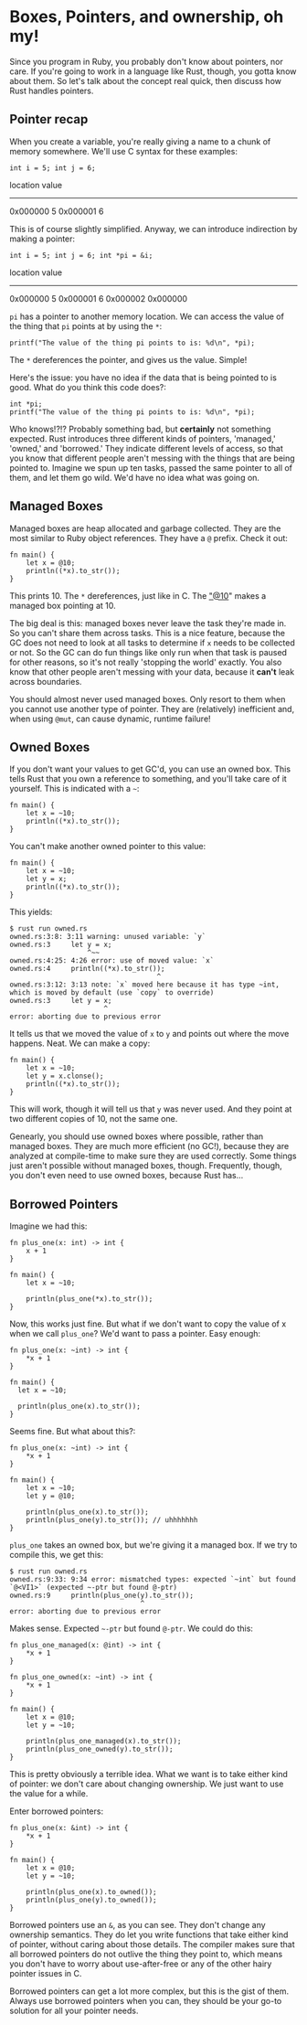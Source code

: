 Boxes, Pointers, and ownership, oh my!
======================================

Since you program in Ruby, you probably don't know about pointers, nor
care. If you're going to work in a language like Rust, though, you gotta
know about them. So let's talk about the concept real quick, then
discuss how Rust handles pointers.

Pointer recap
-------------

When you create a variable, you're really giving a name to a chunk of
memory somewhere. We'll use C syntax for these examples:

`int i = 5; int j = 6;`

  location   value
  ---------- -------
  0x000000   5
  0x000001   6

This is of course slightly simplified. Anyway, we can introduce
indirection by making a pointer:

`int i = 5; int j = 6; int *pi = &i;`

  location   value
  ---------- ----------
  0x000000   5
  0x000001   6
  0x000002   0x000000

`pi` has a pointer to another memory location. We can access the value
of the thing that `pi` points at by using the `*`:

    printf("The value of the thing pi points to is: %d\n", *pi);

The `*` dereferences the pointer, and gives us the value. Simple!

Here's the issue: you have no idea if the data that is being pointed to
is good. What do you think this code does?:

    int *pi;
    printf("The value of the thing pi points to is: %d\n", *pi);

Who knows!?!? Probably something bad, but **certainly** not something
expected. Rust introduces three different kinds of pointers, 'managed,'
'owned,' and 'borrowed.' They indicate different levels of access, so
that you know that different people aren't messing with the things that
are being pointed to. Imagine we spun up ten tasks, passed the same
pointer to all of them, and let them go wild. We'd have no idea what was
going on.

Managed Boxes
-------------

Managed boxes are heap allocated and garbage collected. They are the
most similar to Ruby object references. They have a `@` prefix. Check it
out:

    fn main() {
        let x = @10;
        println((*x).to_str());
    }

This prints 10. The `*` dereferences, just like in C. The
["@10](mailto:"@10)" makes a managed box pointing at 10.

The big deal is this: managed boxes never leave the task they're made
in. So you can't share them across tasks. This is a nice feature,
because the GC does not need to look at all tasks to determine if `x`
needs to be collected or not. So the GC can do fun things like only run
when that task is paused for other reasons, so it's not really 'stopping
the world' exactly. You also know that other people aren't messing with
your data, because it **can't** leak across boundaries.

You should almost never used managed boxes. Only resort to them when you
cannot use another type of pointer. They are (relatively) inefficient
and, when using `@mut`, can cause dynamic, runtime failure!

Owned Boxes
-----------

If you don't want your values to get GC'd, you can use an owned box.
This tells Rust that you own a reference to something, and you'll take
care of it yourself. This is indicated with a `~`:

    fn main() {
        let x = ~10;
        println((*x).to_str());
    }

You can't make another owned pointer to this value:

    fn main() {
        let x = ~10;
        let y = x;
        println((*x).to_str());
    }

This yields:

    $ rust run owned.rs
    owned.rs:3:8: 3:11 warning: unused variable: `y`
    owned.rs:3     let y = x;
                       ^~~
    owned.rs:4:25: 4:26 error: use of moved value: `x`
    owned.rs:4     println((*x).to_str());
                                        ^
    owned.rs:3:12: 3:13 note: `x` moved here because it has type ~int, which is moved by default (use `copy` to override)
    owned.rs:3     let y = x;
                           ^
    error: aborting due to previous error

It tells us that we moved the value of `x` to `y` and points out where
the move happens. Neat. We can make a copy:

    fn main() {
        let x = ~10;
        let y = x.clonse();
        println((*x).to_str());
    }

This will work, though it will tell us that `y` was never used. And they
point at two different copies of 10, not the same one.

Genearly, you should use owned boxes where possible, rather than managed
boxes. They are much more efficient (no GC!), because they are analyzed
at compile-time to make sure they are used correctly. Some things just
aren't possible without managed boxes, though. Frequently, though, you
don't even need to use owned boxes, because Rust has...

Borrowed Pointers
-----------------

Imagine we had this:

    fn plus_one(x: int) -> int {
        x + 1
    }

    fn main() {
        let x = ~10;

        println(plus_one(*x).to_str());
    }

Now, this works just fine. But what if we don't want to copy the value
of x when we call `plus_one`? We'd want to pass a pointer. Easy enough:

    fn plus_one(x: ~int) -> int {
        *x + 1
    }

    fn main() {
      let x = ~10;

      println(plus_one(x).to_str());
    }

Seems fine. But what about this?:

    fn plus_one(x: ~int) -> int {
        *x + 1
    }

    fn main() {
        let x = ~10;
        let y = @10;

        println(plus_one(x).to_str());
        println(plus_one(y).to_str()); // uhhhhhhh
    }

`plus_one` takes an owned box, but we're giving it a managed box. If we
try to compile this, we get this:

    $ rust run owned.rs
    owned.rs:9:33: 9:34 error: mismatched types: expected `~int` but found `@<VI1>` (expected ~-ptr but found @-ptr)
    owned.rs:9     println(plus_one(y).to_str());
                                    ^
    error: aborting due to previous error

Makes sense. Expected `~-ptr` but found `@-ptr`. We could do this:

    fn plus_one_managed(x: @int) -> int {
        *x + 1
    }

    fn plus_one_owned(x: ~int) -> int {
        *x + 1
    }

    fn main() {
        let x = @10;
        let y = ~10;

        println(plus_one_managed(x).to_str());
        println(plus_one_owned(y).to_str());
    }

This is pretty obviously a terrible idea. What we want is to take either
kind of pointer: we don't care about changing ownership. We just want to
use the value for a while.

Enter borrowed pointers:

    fn plus_one(x: &int) -> int {
        *x + 1
    }

    fn main() {
        let x = @10;
        let y = ~10;

        println(plus_one(x).to_owned());
        println(plus_one(y).to_owned());
    }

Borrowed pointers use an `&`, as you can see. They don't change any
ownership semantics. They do let you write functions that take either
kind of pointer, without caring about those details. The compiler makes
sure that all borrowed pointers do not outlive the thing they point to,
which means you don't have to worry about use-after-free or any of the
other hairy pointer issues in C.

Borrowed pointers can get a lot more complex, but this is the gist of
them. Always use borrowed pointers when you can, they should be your
go-to solution for all your pointer needs.
